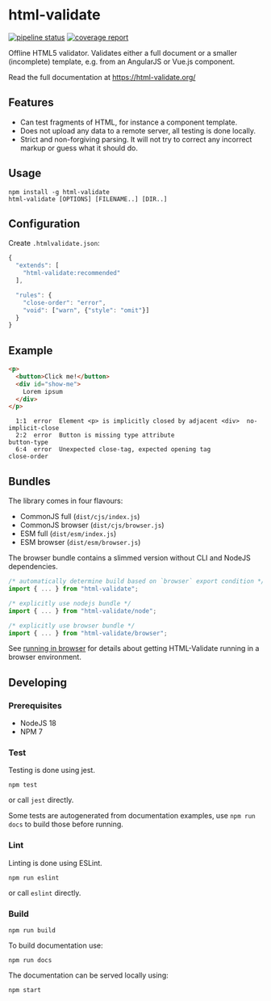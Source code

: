 # html-validate

[![pipeline status](https://gitlab.com/html-validate/html-validate/badges/master/pipeline.svg)](https://gitlab.com/html-validate/html-validate/commits/master)
[![coverage report](https://gitlab.com/html-validate/html-validate/badges/master/coverage.svg)](https://gitlab.com/html-validate/html-validate/commits/master)

Offline HTML5 validator. Validates either a full document or a smaller
(incomplete) template, e.g. from an AngularJS or Vue.js component.

Read the full documentation at https://html-validate.org/

## Features

- Can test fragments of HTML, for instance a component template.
- Does not upload any data to a remote server, all testing is done locally.
- Strict and non-forgiving parsing. It will not try to correct any incorrect
  markup or guess what it should do.

## Usage

    npm install -g html-validate
    html-validate [OPTIONS] [FILENAME..] [DIR..]

## Configuration

Create `.htmlvalidate.json`:

```js
{
  "extends": [
    "html-validate:recommended"
  ],

  "rules": {
    "close-order": "error",
    "void": ["warn", {"style": "omit"}]
  }
}
```

## Example

```html
<p>
  <button>Click me!</button>
  <div id="show-me">
    Lorem ipsum
  </div>
</p>
```

```text
  1:1  error  Element <p> is implicitly closed by adjacent <div>  no-implicit-close
  2:2  error  Button is missing type attribute                    button-type
  6:4  error  Unexpected close-tag, expected opening tag          close-order
```

## Bundles

The library comes in four flavours:

- CommonJS full (`dist/cjs/index.js`)
- CommonJS browser (`dist/cjs/browser.js`)
- ESM full (`dist/esm/index.js`)
- ESM browser (`dist/esm/browser.js`)

The browser bundle contains a slimmed version without CLI and NodeJS dependencies.

```ts
/* automatically determine build based on `browser` export condition */
import { ... } from "html-validate";

/* explicitly use nodejs bundle */
import { ... } from "html-validate/node";

/* explicitly use browser bundle */
import { ... } from "html-validate/browser";
```

See [running in browser](https://html-validate.org/dev/running-in-browser.html) for details about getting HTML-Validate running in a browser environment.

## Developing

### Prerequisites

- NodeJS 18
- NPM 7

### Test

Testing is done using jest.

    npm test

or call `jest` directly.

Some tests are autogenerated from documentation examples, use `npm run docs` to build those before running.

### Lint

Linting is done using ESLint.

    npm run eslint

or call `eslint` directly.

### Build

    npm run build

To build documentation use:

    npm run docs

The documentation can be served locally using:

    npm start
